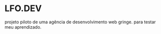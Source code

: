 # LFO.DEV
projeto piloto de uma agência de desenvolvimento web gringe.
para testar meu aprendizado.
